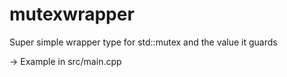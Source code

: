 # mutexwrapper
Super simple wrapper type for std::mutex and the value it guards

-> Example in src/main.cpp
